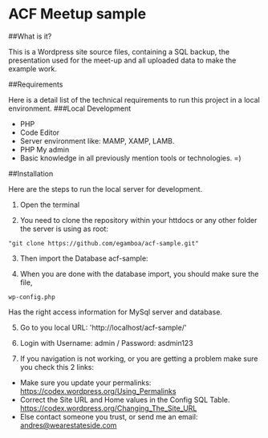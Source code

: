 # ACF Meetup sample

##What is it?

This is a Wordpress site source files, containing a SQL backup, the presentation used
for the meet-up and all uploaded data to make the example work.

##Requirements

Here is a detail list of the technical requirements to run this project in a local environment.
###Local Development
- PHP
- Code Editor
- Server environment like: MAMP, XAMP, LAMB.
- PHP My admin
- Basic knowledge in all previously mention tools or technologies. =)

##Installation

Here are the steps to run the local server for development.

1. Open the terminal

2. You need to clone the repository within your httdocs or any other folder
the server is using as root:
```
"git clone https://github.com/egamboa/acf-sample.git"
```
3. Then import the Database acf-sample:

4. When you are done with the database import, you should make sure the file,
```
wp-config.php
```
Has the right access information for MySql server and database.

5. Go to you local URL: 'http://localhost/acf-sample/'

6. Login with Username: admin / Password: asdmin123

7. If you navigation is not working, or you are getting a problem
make sure you check this 2 links:

- Make sure you update your permalinks: https://codex.wordpress.org/Using_Permalinks
- Correct the Site URL and Home values in the Config SQL Table. https://codex.wordpress.org/Changing_The_Site_URL
- Else contact someone you trust, or send me an email: andres@wearestateside.com
